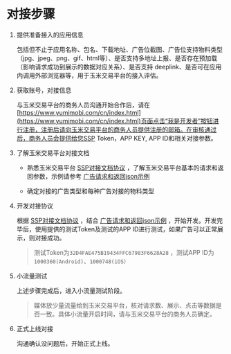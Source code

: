# 对接步骤

1. 提供准备接入的应用信息

    包括但不止于应用名称、包名、下载地址、广告位截图、广告位支持物料类型（jpg、jpeg、png、gif、html等）、是否支持多地址上报、是否存在预加载（影响请求成功到展示的数据对应关系）、是否支持 deeplink、是否可在应用内调用外部浏览器等，用于玉米交易平台的接入评估。

2. 获取账号，对接信息

    与玉米交易平台的商务人员沟通开始合作后，请在[https://www.yumimobi.com/cn/index.html](https://www.yumimobi.com/cn/index.html)页面点击“我是开发者”按钮进行注册，注册后请向玉米交易平台的商务人员提供注册的邮箱。在审核通过后，商务人员会提供给您SSP Token，APP KEY, APP ID和相关对接参数。

3. 了解玉米交易平台对接文档

    + 熟悉玉米交易平台 [SSP对接文档协议](request_and_response.md) ，了解玉米交易平台基本的请求和返回参数，示例请参考 [广告请求和返回json示例](sample_of_request_and_response.md)

    + 确定对接的广告类型和每种广告对接的物料类型

4. 开发对接协议

    根据 [SSP对接文档协议](request_and_response.md) ，结合 [广告请求和返回json示例](sample_of_request_and_response.md) ，开始开发。开发完毕后，使用提供的测试Token及测试的APP ID进行测试，如果广告可以正常展示，则对接成功。

    > 测试Token为`32D4FAE475B19434FFC67983F6628A28` ，测试APP ID为`1000360(Android)`、`1000748(iOS）`

5. 小流量测试

    上述步骤完成后，进入小流量测试阶段。

    > 媒体放少量流量给到玉米交易平台，核对请求数、展示、点击等数据是否一致。具体小流量开启时间，请与玉米交易平台的商务人员确定。

6. 正式上线对接

    沟通确认没问题后，开始正式上线。
